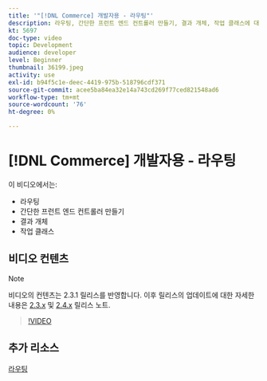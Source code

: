 ```yaml
---
title: '"[!DNL Commerce] 개발자용 - 라우팅"'
description: 라우팅, 간단한 프런트 엔드 컨트롤러 만들기, 결과 개체, 작업 클래스에 대해 알아봅니다.
kt: 5697
doc-type: video
topic: Development
audience: developer
level: Beginner
thumbnail: 36199.jpeg
activity: use
exl-id: b94f5c1e-deec-4419-975b-518796cdf371
source-git-commit: acee5ba84ea32e14a743cd269f77ced821548ad6
workflow-type: tm+mt
source-wordcount: '76'
ht-degree: 0%

---
```


# [!DNL Commerce] 개발자용 - 라우팅

이 비디오에서는:

- 라우팅
- 간단한 프런트 엔드 컨트롤러 만들기
- 결과 개체
- 작업 클래스

## 비디오 컨텐츠

>[!NOTE]
>
>비디오의 컨텐츠는 2.3.1 릴리스를 반영합니다. 이후 릴리스의 업데이트에 대한 자세한 내용은 [ 2.3.x](https://devdocs.magento.com/guides/v2.3/release-notes/bk-release-notes.html) 및 [2.4.x](https://devdocs.magento.com/guides/v2.4/release-notes/bk-release-notes.html) 릴리스 노트.

>[!VIDEO](https://video.tv.adobe.com/v/36199?quality=12&learn=on)

## 추가 리소스

[라우팅](https://devdocs.magento.com/guides/v2.4/extension-dev-guide/routing.html)
